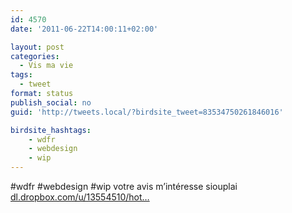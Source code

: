 ```yaml
---
id: 4570
date: '2011-06-22T14:00:11+02:00'

layout: post
categories:
  - Vis ma vie
tags:
  - tweet
format: status
publish_social: no
guid: 'http://tweets.local/?birdsite_tweet=83534750261846016'

birdsite_hashtags:
    - wdfr
    - webdesign
    - wip
---
```


\#wdfr #webdesign #wip votre avis m’intéresse siouplai [dl.dropbox.com/u/13554510/hot…](http://dl.dropbox.com/u/13554510/hotelgin.jpg)